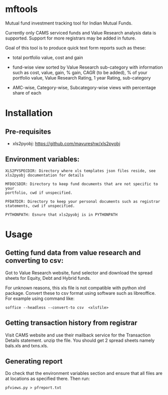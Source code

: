 # mftools

Mutual fund investment tracking tool for Indian Mutual Funds.

Currently only CAMS serviced funds and Value Research analysis data is
supported. Support for more registrars may be added in future.

Goal of this tool is to produce quick text form reports such as these:

- total portfolio value, cost and gain

- fund-wise view sorted by Value Research sub-category with information such as
  cost, value, gain, % gain, CAGR (to be added), % of your portfolio value,
  Value Research Rating, 1 year Rating, sub-category

- AMC-wise, Category-wise, Subcategory-wise views with percentage share of each

# Installation

## Pre-requisites

- xls2pyobj: https://github.com/mayureshw/xls2pyobj

## Environment variables:

    XLS2PYSPECDIR: Directory where xls templates json files reside, see
    xls2pyobj documentation for details

    MFDOCSDIR: Directory to keep fund documents that are not specific to your
    portfolio, cwd if unspecified.

    PFDATDIR: Directory to keep your personal documents such as registrar
    statements, cwd if unspecified.

    PYTHONPATH: Esnure that xls2pyobj is in PYTHONPATH

# Usage

## Getting fund data from value research and converting to csv:

Got to Value Research website, fund selector and download the spread sheets for
Equity, Debt and Hybrid funds.

For unknown reasons, this xls file is not compatible with python xlrd package.
Convert these to csv format using software such as libreoffice. For example
using command like:

    soffice --headless --convert-to csv  <xlsfile>

## Getting transaction history from registrar

Visit CAMS website and use their mailback service for the Transaction Details
statement. unzip the file. You should get 2 spread sheets namely bals.xls and
txns.xls.

## Generating report

Do check that the environment variables section and ensure that all files are
at locations as specified there. Then run:

    pfviews.py > pfreport.txt

